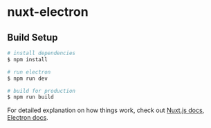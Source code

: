 # nuxt-electron

## Build Setup

```bash
# install dependencies
$ npm install

# run electron
$ npm run dev

# build for production
$ npm run build
```

For detailed explanation on how things work, check out [Nuxt.js docs](https://nuxtjs.org), [Electron docs](https://www.electronjs.org/).
